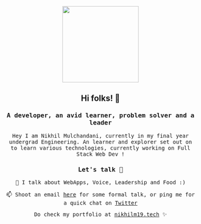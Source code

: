 <p align="center">
  <img src="https://miro.medium.com/max/1360/1*IRGHmiGsa16stedQvIaZfw.gif" width="200px"></p>

 

</p>
<p align="center"><h2 align="center"> Hi folks! 👋 </h2></center>
<samp><h3 align="center">A developer, an avid learner, problem solver and a leader</h3></samp>
<samp><p align="center">Hey I am <samp> Nikhil Mulchandani</samp>, currently in my final year undergrad Engineering. An learner and explorer set out on to learn various technologies, currently working on Full Stack Web Dev !</p>
<h3 align="center">Let's talk 🤝</h4> 
<p align="center"><samp >💬 I talk about WebApps, Voice, Leadership and Food :)</samp></p>

<p align="center">📫 Shoot an email <a href="mailto:nikmul19@gmail.com">here</a> for some formal talk, or ping me for a quick chat on <a href="https://twitter.com/iamnikhil98">Twitter</a>
</p>


<p align="center">Do check my portfolio at <a href="https://nikhilm19.tech">nikhilm19.tech</a> ✨ </p></samp>
